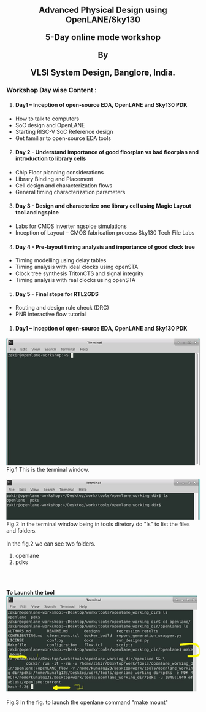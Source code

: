 <h2><p align="center">Advanced Physical Design using OpenLANE/Sky130</p><p align="center">5-Day online mode workshop</p><p align="center">By</p><p align="center">VLSI System Design, Banglore, India.</p></h2>

<h3>Workshop Day wise Content :</h3>
<ol start="1">
 <li>
  <h4>Day1 – Inception of open-source EDA, OpenLANE and Sky130 PDK</h4>
 </li>
</ol>
<ul>
 <li>
How to talk to computers  </li>
<li>SoC design and OpenLANE  </li>
<li>Starting RISC-V SoC Reference design  </li>
<li>Get familiar to open-source EDA tools
  </li>
</ul>
<ol start="2">
 <li>
<h4>Day 2 - Understand importance of good floorplan vs bad floorplan and introduction to library cells</h4>
 </li>
</ol>
<ul>
 <li>
Chip Floor planning considerations</li>
 <li>Library Binding and Placement</li>
 <li>Cell design and characterization flows</li>
 <li>General timing characterization parameters
 </li>
 </ul>
 <ol start="3">
 <li>
<h4>Day 3 - Design and characterize one library cell using Magic Layout tool and ngspice</h4>
 </li>
</ol>
<ul>
 <li>
Labs for CMOS inverter ngspice simulations </li>
 <li>Inception of Layout – CMOS fabrication process
Sky130 Tech File Labs
  </li>
 </ul>
   <ol start="4">
 <li>
<h4>Day 4 - Pre-layout timing analysis and importance of good clock tree</h4>
 </li>
</ol>
  <ul>
 <li>
Timing modelling using delay tables </li>
<li>Timing analysis with ideal clocks using openSTA </li>
<li>Clock tree synthesis TritonCTS and signal integrity </li>
<li>Timing analysis with real clocks using openSTA
  </li>
    </ul>
      <ol start="5">
 <li>
<h4>Day 5 - Final steps for RTL2GDS</h4>
  </li>
</ol>
<ul>
 <li>
Routing and design rule check (DRC) </li>
<li>PNR interactive flow tutorial
 </li>
  </ul>

<ol start="1">
 <li>
  <h4>Day1 – Inception of open-source EDA, OpenLANE and Sky130 PDK</h4>
 </li>
</ol>

<img src="day1/1 terminal.JPG">
Fig.1 This is the terminal window.<br/>
<br/><img src="day1/2. go to the working directory.JPG">
Fig.2 In the terminal window being in tools diretory do "ls" to list the files and folders.<br>  
<br/>In the fig.2 we can see two folders.<br>  
<ol>
<li>openlane</li>
 <li>pdks</li>
</ol><br/>

<br/><b> To Launch the tool </b>
<img src="day1/4. openlane terminal.JPG"><br/>
<br/>Fig.3 In the fig. to launch the openlane command "make mount"
